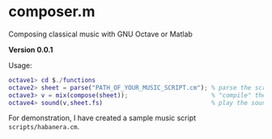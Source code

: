# composer.m
Composing classical music with GNU Octave or Matlab

**Version 0.0.1**

Usage:

```matlab
octave1> cd $./functions
octave2> sheet = parse("PATH_OF_YOUR_MUSIC_SCRIPT.cm"); % parse the script into a cell structure called sheet
octave3> v = mix(compose(sheet));                       % "compile" the sheet to soundwave
octave4> sound(v,sheet.fs)                              % play the soundwave
```

For demonstration, I have created a sample music script `scripts/habanera.cm`.
